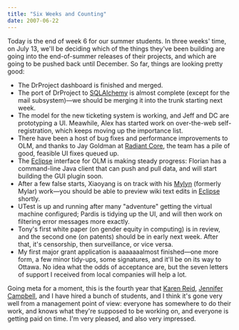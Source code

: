 ```yaml
---
title: "Six Weeks and Counting"
date: 2007-06-22
---
```

Today is the end of week 6 for our summer students. In three weeks' time, on July 13, we'll be deciding which of the things they've been building are going into the end-of-summer releases of their projects, and which are going to be pushed back until December. So far, things are looking pretty good:
<ul>
  <li>The DrProject dashboard is finished and merged.</li>
  <li>The port of DrProject to <a href="http://www.sqlalchemy.org">SQLAlchemy</a> is almost complete (except for the mail subsystem)—we should be merging it into the trunk starting next week.</li>
  <li>The model for the new ticketing system is working, and Jeff and DC are prototyping a UI. Meawhile, Alex has started work on over-the-web self-registration, which keeps moving up the importance list.</li>
  <li>There have been a host of bug fixes and performance improvements to OLM, and thanks to Jay Goldman at <a href="http://www.radiantcore.com">Radiant Core</a>, the team has a pile of good, feasible UI fixes queued up.</li>
  <li>The <a href="http://www.eclipse.org">Eclipse</a> interface for OLM is making steady progress: Florian has a command-line Java client that can push and pull data, and will start building the GUI plugin soon.</li>
  <li>After a few false starts, Xiaoyang is on track with his <a href="http://www.eclipse.org/mylyn/">Mylyn</a> (formerly Mylar) work—you should be able to preview wiki text edits in <a href="http://www.eclipse.org">Eclipse</a> shortly.</li>
  <li>UTest is up and running after many "adventure" getting the virtual machine configured; Pardis is tidying up the UI, and will then work on filtering error messages more exactly.</li>
  <li>Tony's first white paper (on gender equity in computing) is in review, and the second one (on patents) should be in early next week. After that, it's censorship, then surveillance, or vice versa.</li>
  <li>My first major grant application is aaaaaaalmost finished—one more form, a few minor tidy-ups, some signatures, and it'll be on its way to Ottawa. No idea what the odds of acceptance are, but the seven letters of support I received from local companies will help a lot.</li>
</ul>
Going meta for a moment, this is the fourth year that <a href="http://www.cs.toronto.edu/~reid">Karen Reid</a>, <a href="http://www.cs.toronto.edu/~campbell">Jennifer Campbell</a>, and I have hired a bunch of students, and I think it's gone very well from a management point of view: everyone has somewhere to do their work, and knows what they're supposed to be working on, and everyone is getting paid on time. I'm very pleased, and also very impressed.
